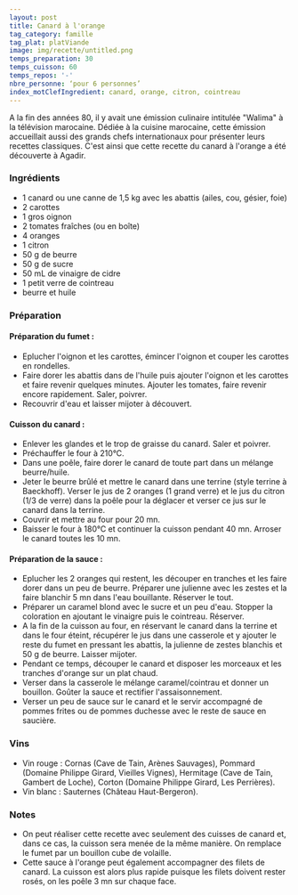 ```yaml
---
layout: post
title: Canard à l'orange
tag_category: famille
tag_plat: platViande
image: img/recette/untitled.png
temps_preparation: 30
temps_cuisson: 60
temps_repos: '-'
nbre_personne: ‘pour 6 personnes’
index_motClefIngredient: canard, orange, citron, cointreau
---
```

A la fin des années 80, il y avait une émission culinaire intitulée "Walima" à la télévision marocaine. Dédiée à la cuisine marocaine, cette émission accueillait aussi des grands chefs internationaux pour présenter leurs recettes classiques. C'est ainsi que cette recette du canard à l'orange a été découverte à Agadir.  

### Ingrédients
* 1 canard ou une canne de 1,5 kg avec les abattis (ailes, cou, gésier, foie)
* 2 carottes
* 1 gros oignon
* 2 tomates fraîches (ou en boîte)
* 4 oranges
* 1 citron
* 50 g de beurre
* 50 g de sucre
* 50 mL de vinaigre de cidre
* 1 petit verre de cointreau
* beurre et huile

### Préparation
#### Préparation du fumet :
* Eplucher l'oignon et les carottes, émincer l'oignon et couper les carottes en rondelles.
* Faire dorer les abattis dans de l'huile puis ajouter l'oignon et les carottes et faire revenir quelques minutes. Ajouter les tomates, faire revenir encore rapidement. Saler, poivrer.
* Recouvrir d'eau et laisser mijoter à découvert.

#### Cuisson du canard :
* Enlever les glandes et le trop de graisse du canard. Saler et poivrer.
* Préchauffer le four à 210°C.
* Dans une poêle, faire dorer le canard de toute part dans un mélange beurre/huile.
* Jeter le beurre brûlé et mettre le canard dans une terrine (style terrine à Baeckhoff). Verser le jus de 2 oranges (1 grand verre) et le jus du citron (1/3 de verre) dans la poêle pour la déglacer et verser ce jus sur le canard dans la terrine.
* Couvrir et mettre au four pour 20 mn.
* Baisser le four à 180°C et continuer la cuisson pendant 40 mn. Arroser le canard toutes les 10 mn.      

#### Préparation de la sauce :
* Eplucher les 2 oranges qui restent, les découper en tranches et les faire dorer dans un peu de beurre. Préparer une julienne avec les zestes et la faire blanchir 5 mn dans l'eau bouillante. Réserver le tout.
* Préparer un caramel blond avec le sucre et un peu d'eau. Stopper la coloration en ajoutant le vinaigre puis le cointreau. Réserver.
* A la fin de la cuisson au four, en réservant le canard dans la terrine et dans le four éteint, récupérer le jus dans une casserole et y ajouter le reste du fumet en pressant les abattis, la julienne de zestes blanchis et 50 g de beurre. Laisser mijoter.
* Pendant ce temps, découper le canard et disposer les morceaux et les tranches d'orange sur un plat chaud.
* Verser dans la casserole le mélange caramel/cointrau et donner un bouillon. Goûter la sauce et rectifier l'assaisonnement.
* Verser un peu de sauce sur le canard et le servir accompagné de pommes frites ou de pommes duchesse avec le reste de sauce en saucière.

### Vins
* Vin rouge : Cornas (Cave de Tain, Arènes Sauvages), Pommard (Domaine Philippe Girard, Vieilles Vignes), Hermitage (Cave de Tain, Gambert de Loche), Corton	(Domaine Philippe Girard, Les Perrières).
* Vin blanc : Sauternes (Château Haut-Bergeron).

### Notes
* On peut réaliser cette recette avec seulement des cuisses de canard et, dans ce cas, la cuisson sera menée de la même manière. On remplace le fumet par un bouillon cube de volaille.
* Cette sauce à l'orange peut également accompagner des filets de canard. La cuisson est alors plus rapide puisque les filets doivent rester rosés, on les poêle 3 mn sur chaque face.
